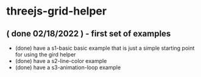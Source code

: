 # threejs-grid-helper

## ( done 02/18/2022 ) - first set of examples
* (done) have a s1-basic basic example that is just a simple starting point for using the gird helper
* (done) have a s2-line-color example
* (done) have a s3-animation-loop example